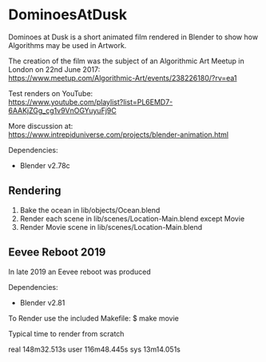 # DominoesAtDusk
Dominoes at Dusk is a short animated film rendered in Blender to show how Algorithms may be used in Artwork.

The creation of the film was the subject of an Algorithmic Art Meetup in London on 22nd June 2017:  
https://www.meetup.com/Algorithmic-Art/events/238226180/?rv=ea1

Test renders on YouTube:  
https://www.youtube.com/playlist?list=PL6EMD7-6AAKjZGg_cg1v9VnOGYuyuFj9C

More discussion at:  
https://www.intrepiduniverse.com/projects/blender-animation.html

Dependencies:
* Blender v2.78c

## Rendering

1. Bake the ocean in lib/objects/Ocean.blend
2. Render each scene in lib/scenes/Location-Main.blend except Movie
3. Render Movie scene in lib/scenes/Location-Main.blend

## Eevee Reboot 2019
In late 2019 an Eevee reboot was produced

Dependencies:
* Blender v2.81

To Render use the included Makefile:
$ make movie

Typical time to render from scratch

real    148m32.513s
user    116m48.445s
sys     13m14.051s
